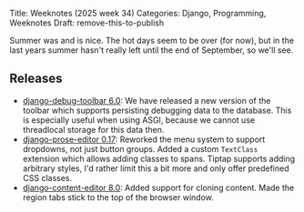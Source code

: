 Title: Weeknotes (2025 week 34)
Categories: Django, Programming, Weeknotes
Draft: remove-this-to-publish

Summer was and is nice. The hot days seem to be over (for now), but in the last
years summer hasn't really left until the end of September, so we'll see.


## Releases

- [django-debug-toolbar 6.0](https://pypi.org/project/django-debug-toolbar/):
  We have released a new version of the toolbar which supports persisting
  debugging data to the database. This is especially useful when using ASGI,
  because we cannot use threadlocal storage for this data then.
- [django-prose-editor 0.17](https://pypi.org/project/django-prose-editor/):
  Reworked the menu system to support dropdowns, not just button groups. Added
  a custom ``TextClass`` extension which allows adding classes to spans. Tiptap
  supports adding arbitrary styles, I'd rather limit this a bit more and only
  offer predefined CSS classes.
- [django-content-editor 8.0](https://pypi.org/project/django-content-editor/):
  Added support for cloning content. Made the region tabs stick to the top of
  the browser window.
